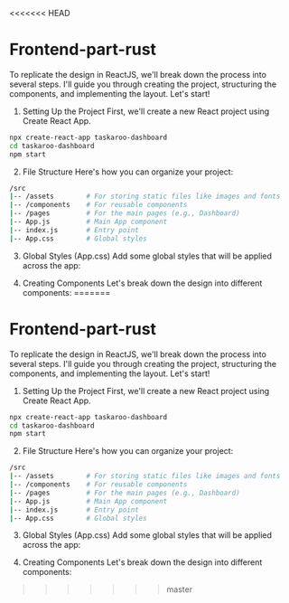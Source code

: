 <<<<<<< HEAD
# Frontend-part-rust
To replicate the design in ReactJS, we'll break down the process into several steps. I'll guide you through creating the project, structuring the components, and implementing the layout. Let's start!

1. Setting Up the Project
First, we'll create a new React project using Create React App.

```bash
npx create-react-app taskaroo-dashboard
cd taskaroo-dashboard
npm start
```

2. File Structure
Here's how you can organize your project:
```bash
/src
|-- /assets        # For storing static files like images and fonts
|-- /components    # For reusable components
|-- /pages         # For the main pages (e.g., Dashboard)
|-- App.js         # Main App component
|-- index.js       # Entry point
|-- App.css        # Global styles
```

3. Global Styles (App.css)
Add some global styles that will be applied across the app:


4. Creating Components
Let's break down the design into different components:
=======
# Frontend-part-rust
To replicate the design in ReactJS, we'll break down the process into several steps. I'll guide you through creating the project, structuring the components, and implementing the layout. Let's start!

1. Setting Up the Project
First, we'll create a new React project using Create React App.

```bash
npx create-react-app taskaroo-dashboard
cd taskaroo-dashboard
npm start
```

2. File Structure
Here's how you can organize your project:
```bash
/src
|-- /assets        # For storing static files like images and fonts
|-- /components    # For reusable components
|-- /pages         # For the main pages (e.g., Dashboard)
|-- App.js         # Main App component
|-- index.js       # Entry point
|-- App.css        # Global styles
```

3. Global Styles (App.css)
Add some global styles that will be applied across the app:


4. Creating Components
Let's break down the design into different components:
>>>>>>> master
```